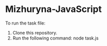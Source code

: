 # Mizhuryna-JavaScript

To run the task file:
1. Clone this repository.
2. Run the following command:
    node task.js